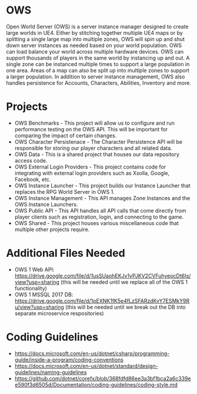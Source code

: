 # OWS
Open World Server (OWS) is a server instance manager designed to create large worlds in UE4. Either by stitching together multiple UE4 maps or by splitting a single large map into multiple zones, OWS will spin up and shut down server instances as needed based on your world population. OWS can load balance your world across multiple hardware devices. OWS can support thousands of players in the same world by instancing up and out. A single zone can be instanced multiple times to support a large population in one area. Areas of a map can also be split up into multiple zones to support a larger population. In addition to server instance management, OWS also handles persistence for Accounts, Characters, Abilities, Inventory and more.

# Projects
- OWS Benchmarks - This project will allow us to configure and run performance testing on the OWS API.  This will be important for comparing the impact of certain changes.
- OWS Character Persistenace - The Character Persistence API will be responsible for storing our player characters and all related data.
- OWS Data - This is a shared project that houses our data repository access code.
- OWS External Login Providers - This project contains code for integrating with external login providers such as Xsolla, Google, Facebook, etc.
- OWS Instance Launcher - This project builds our Instance Launcher that replaces the RPG World Server in OWS 1.
- OWS Instance Management - This API manages Zone Instances and the OWS Instance Launchers.
- OWS Public API - This API handles all API calls that come directly from player clients such as registration, login, and connecting to the game.
- OWS Shared - This project houses various miscellaneous code that multiple other projects require.

# Additional Files Needed
- OWS 1 Web API: https://drive.google.com/file/d/1usSUaohEKJv1yPJKV2CVFuhyeocDt6Is/view?usp=sharing  (this will be needed until we replace all of the OWS 1 functionality)
- OWS 1 MSSQL 2017 DB: https://drive.google.com/file/d/1pEXNK1fK5e4fLzSFARzdKvY7ESMkY9Ru/view?usp=sharing (this will be needed until we break out the DB into separate microservice respositories)

# Coding Guidelines
- https://docs.microsoft.com/en-us/dotnet/csharp/programming-guide/inside-a-program/coding-conventions
- https://docs.microsoft.com/en-us/dotnet/standard/design-guidelines/naming-guidelines
- https://github.com/dotnet/corefx/blob/368fdfd86ee3a3bf1bca2a6c339ee590f3d6505d/Documentation/coding-guidelines/coding-style.md
